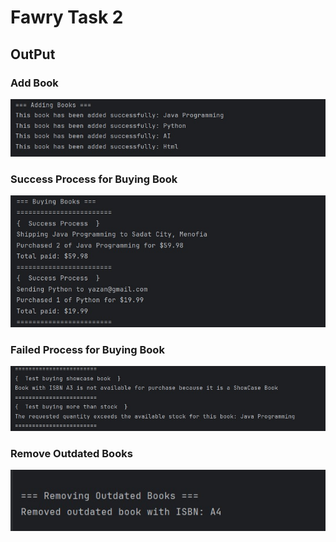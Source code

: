 # Fawry Task 2

## OutPut
### Add Book
![Add Book](add.jpeg)

### Success Process for Buying Book
![Buy Book Step 1](buy1.jpeg)

### Failed Process for Buying Book
![Buy Book Step 2](buy2.jpeg)

### Remove Outdated Books
![Remove Book](remove.jpeg)
